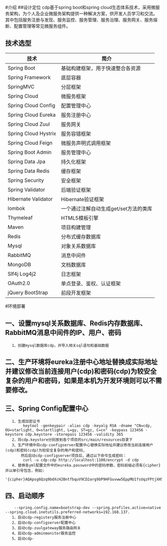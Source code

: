 #介绍
##设计定位
cdp基于spring boot和spring cloud生态体系技术，采用微服务架构，为个人及企业微服务架构提供一种解决方案，供开发人员学习和交流。
其中包括服务注册与发现、服务监控、服务管理、服务治理、服务网关、服务熔断、配置管理等常见微服务组件。

## 技术选型
技术 | 简介 
---- | ------
Spring Boot | 基础构建框架，用于快速整合各资源 
Spring Framework | 底层容器 
SpringMVC | 分层框架 
Spring Cloud | 微服务框架 
Spring Cloud Config | 配置管理中心 
Spring Cloud Eureka | 服务注册中心 
Spring Cloud Zuul | 服务网关 
Spring Cloud Hystrix | 服务容错框架 
Spring Cloud Feign | 微服务声明式调用框架 
Spring Boot Admin | 服务管理中心 
Spring Data Jpa | 持久化框架 
Spring Data Redis | 缓存框架 
Spring Security| 安全框架 
Spring Validator | 后端验证框架 
Hibernate Validator | Hibernate验证框架 
lombok | 一个通过注解自动生成get/set方法的类库 
Thymeleaf | HTML5模板引擎  
Maven | 项目构建管理  
Redis | 分布式缓存数据库 
Mysql | 对象关系数据库 
RabbitMQ | 消息中间件
MongoDB | 文档数据库
Slf4j Log4j2 | 日志框架
OAuth2.0 | 单点登录、鉴权、认证框架
jQuery BootStrap | 前段开发框架
#环境部署
## 一、设置mysql关系数据库、Redis内存数据库、RabbitMQ消息中间件的IP、用户、密码
       1、创建mysql数据库cdp，并导入相关sql语句和基础数据
## 二、生产环境将eureka注册中心地址替换成实际地址并建议修改当前连接用户(cdp)和密码(cdp)为较安全复杂的用户和密码，如果是本机为开发环境则可以不需要修改。
## 三、Spring Config配置中心
       1、生成加密证书
            keytool -genkeypair -alias cdp -keyalg RSA -dname "CN=cdp, OU=starlight, O=startlight, L=gy, ST=gz, C=cn" -keypass 123456 -keystore cdp.keystore -storepass 123456 -validity 365
       2、将cdp.keystore分别放到各个项目的src/main/resources目录下
       3、生产环境中将cdp-configserver配置中心替换实际地址并建议修改当前连接用户(cdp)和密码(cdp)为较安全复杂的用户和密码,
           然后启动cdp-configserver项目后，通过以下命令生成密码：
            curl -u cdp:cdp http://localhost:1100/encrypt -d cdp
       4、替换各yml配置文件中的eureka.password中的密码参数，密码前缀必须有{cipher}并以单引号包含，例如:
            '{cipher}AQApsg6Qzq9bdXcH2BntfbquV9CD2arg9bP9HFGuvww5EppMU1fsUqzFPtjXH5Gblkj7tE5N4/p1zIp5KpTZwDAM8wxLNrK8m9626Rb1eAlEG4Cfs8aJqoYi8LItfTo/QA1u8zoJKdcFZ4xe77CQBDhUiJ36m+Q8s2ItFMZHsM1dC2NsiuCB9D8f74a2DFeoLSyvkSeSE9jQr2tv8COy0NtpLChmgFL4dM4ffTwiPx7cMsdoabL/C2CD9YqQLfk6TChrNq9xjvfXUhiRcekzXd2ccHqnZ9trEtKzaRfmEOWUNsmnlwMjY/Lz8I9wnWo8ZHB+hxoP2uyqw4twx2NnILERVLKFO1ZqhVsrMxOBEjX8ccAqeYbnEDYTXqYl4b3o='
## 四、启动顺序
        --spring.config.name=bootstrap-dev --spring.profiles.active=native --spring.cloud.inetutils.preferred-networks=192.168.137.
       1、启动cdp-registery服务注册中心
       2、启动cdp-configserver配置中心
       3、启动cdp-zuulgateway服务路由网关
       4、启动cdp-adminmonitor服务监控
       5、启动cdp-
       
